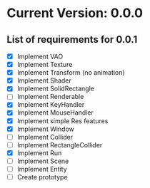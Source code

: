 # Current Version: 0.0.0

## List of requirements for 0.0.1

- [X] Implement VAO
- [X] Implement Texture
- [X] Implement Transform (no animation)
- [X] Implement Shader
- [X] Implement SolidRectangle
- [ ] Implement Renderable
- [X] Implement KeyHandler
- [X] Implement MouseHandler
- [X] Implement simple Res features
- [X] Implement Window
- [ ] Implement Collider
- [ ] Implement RectangleCollider
- [X] Implement Run
- [ ] Implement Scene
- [ ] Implement Entity
- [ ] Create prototype
